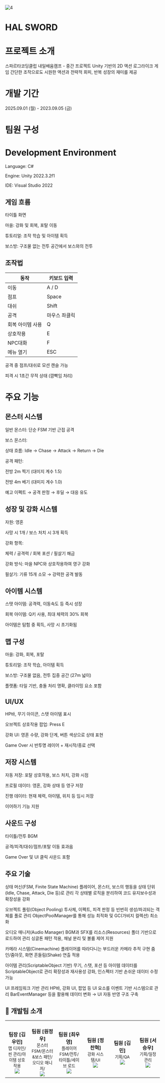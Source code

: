 

![4](https://github.com/user-attachments/assets/2e8350f3-a123-4323-9a96-350a3b0d06f1)

# HAL SWORD

# 프로젝트 소개
스파르타코딩클럽 내일배움캠프 - 중간 프로젝트 Unity 기반의 2D 액션 로그라이크 게임 간단한 조작으로도 시원한 액션과 전략적 회피, 반복 성장의 재미를 제공

# 개발 기간
2025.09.01 (월) - 2023.09.05 (금)

# 팀원 구성


# Development Environment
Language: C#

Engine: Unity 2022.3.2f1

IDE: Visual Studio 2022


## 게임 흐름
타이틀 화면

마을: 강화 및 회복, 포탈 이동

튜토리얼: 조작 학습 및 아이템 획득

보스방: 구조물 없는 전투 공간에서 보스와의 전투
## 조작법
| 동작             | 키보드 입력     |
|------------------|-----------------|
| 이동             | A / D           |
| 점프             | Space           |
| 대쉬             | Shift           |
| 공격             | 마우스 좌클릭   |
| 회복 아이템 사용 | Q               |
| 상호작용         | E               |
| NPC대화         | F               |
| 메뉴 열기        | ESC             |


공격 중 점프/대쉬로 모션 캔슬 가능

피격 시 1초간 무적 상태 (깜빡임 처리)

# 주요 기능

## 몬스터 시스템
일반 몬스터: 단순 FSM 기반 근접 공격

보스 몬스터:

상태 흐름: Idle → Chase → Attack → Return → Die

공격 패턴:

전방 2m 찍기 (대미지 계수 1.5)

전방 4m 베기 (대미지 계수 1.0)

예고 이펙트 → 공격 판정 → 후딜 → 대응 유도

## 성장 및 강화 시스템
자원: 영혼

사망 시 1개 / 보스 처치 시 3개 획득

강화 항목:

체력 / 공격력 / 회복 포션 / 필살기 해금

강화 방식: 마을 NPC와 상호작용하여 영구 강화

필살기: 기류 15개 소모 → 강력한 공격 발동

## 아이템 시스템
스탯 아이템: 공격력, 이동속도 등 즉시 성장

회복 아이템: Q키 사용, 최대 체력의 30% 회복

아이템은 탐험 중 획득, 사망 시 초기화됨

## 맵 구성
마을: 강화, 회복, 포탈

튜토리얼: 조작 학습, 아이템 획득

보스방: 구조물 없음, 전투 집중 공간 (27m 넓이)

플랫폼: 타일 기반, 충돌 처리 명확, 클라이밍 요소 포함

## UI/UX
HP바, 무기 아이콘, 스탯 아이템 표시

오브젝트 상호작용 팝업: Press E

강화 UI: 영혼 수량, 강화 단계, 버튼 색상으로 상태 표현

Game Over 시 반투명 레이어 + 재시작/종료 선택

## 저장 시스템
자동 저장: 포탈 상호작용, 보스 처치, 강화 시점

프로필 데이터: 영혼, 강화 상태 등 영구 저장

진행 데이터: 현재 체력, 아이템, 위치 등 임시 저장

이어하기 기능 지원

## 사운드 구성
타이틀/전투 BGM

공격/피격/대쉬/점프/포탈 이동 효과음

Game Over 및 UI 클릭 사운드 포함

## 주요 기술
상태 머신(FSM, Finite State Machine)
플레이어, 몬스터, 보스의 행동을 상태 단위(Idle, Chase, Attack, Die 등)로 관리
각 상태별 로직을 분리하여 코드 유지보수성과 확장성을 강화

오브젝트 풀링(Object Pooling)
투사체, 이펙트, 피격 판정 등 빈번히 생성/파괴되는 객체를 풀로 관리
ObjectPoolManager를 통해 성능 최적화 및 GC(가비지 컬렉션) 최소화

오디오 매니저(Audio Manager)
BGM과 SFX를 리소스(Resources) 폴더 기반으로 로드하여 관리
싱글톤 패턴 적용, 채널 분리 및 볼륨 제어 지원

카메라 시스템(Cinemachine)
플레이어를 따라다니는 부드러운 카메라 추적 구현
줌인/줌아웃, 화면 흔들림(Shake) 연출 적용

아이템 관리(ScriptableObject 기반)
무기, 스탯, 포션 등 아이템 데이터를 ScriptableObject로 관리
확장성과 재사용성 강화, 인스펙터 기반 손쉬운 데이터 수정 가능

UI 프레임워크 기반 관리
HP바, 강화 UI, 팝업 등 UI 요소를 이벤트 기반 시스템으로 관리
BarEventManager 등을 활용해 데이터 변화 → UI 자동 반영 구조 구축


## 👥 개발팀 소개

<table align="center">
  <tr>
    <td align="center" width="200px">
      <br/>
      <b>팀장 [김우민]</b>
      <br/>
      <sub>맵 디자인/씬 관리/아이템 상호작용</sub>
      <br/>
      <a href="https://github.com/woomin0011">
        <img src="https://img.shields.io/badge/GitHub-181717?style=flat&logo=github&logoColor=white"/>
      </a>
    </td>
    <td align="center" width="200px">
      <br/>
      <b>팀원 [원정우]</b>
      <br/>
      <sub>몬스터 FSM/몬스터&보스 패턴/오디오 매니저/</sub>
      <br/>
      <a href="https://github.com/ONEJEUNGWOO">
        <img src="https://img.shields.io/badge/GitHub-181717?style=flat&logo=github&logoColor=white"/>
      </a>
    </td>
    <td align="center" width="200px">
      <br/>
      <b>팀원 [최우영]</b>
      <br/>
      <sub>플레이어 FSM/전투/타이틀/세이브 로드</sub>
      <br/>
      <a href="https://github.com/wooyoung-1">
        <img src="https://img.shields.io/badge/GitHub-181717?style=flat&logo=github&logoColor=white"/>
      </a>
    </td>
    <td align="center" width="200px">
      <br/>
      <b>팀원 [정찬혁]</b>
      <br/>
      <sub>강화 시스템/UI</sub>
      <br/>
      <a href="https://github.com/Veyro11">
        <img src="https://img.shields.io/badge/GitHub-181717?style=flat&logo=github&logoColor=white"/>
      </a>
    </td>
    <td align="center" width="200px">
      <br/>
      <b>팀원 [김민]</b>
      <br/>
      <sub>기획/QA</sub>
      <br/>
      <a href="https://github.com/Min545">
        <img src="https://img.shields.io/badge/GitHub-181717?style=flat&logo=github&logoColor=white"/>
      </a>
    </td>
    <td align="center" width="200px">
      <br/>
      <b>팀원 [서승우]</b>
      <br/>
      <sub>기획/일정관리</sub>
      <br/>
      <a href="https://github.com/polaris2910">
        <img src="https://img.shields.io/badge/GitHub-181717?style=flat&logo=github&logoColor=white"/>
      </a>
    </td>
  </tr>
</table>
